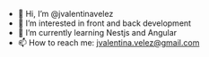 - 👋 Hi, I’m @jvalentinavelez
- 👀 I’m interested in front and back development
- 🌱 I’m currently learning Nestjs and Angular
- 📫 How to reach me: jvalentina.velez@gmail.com
